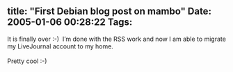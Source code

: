 title: "First Debian blog post on mambo"
Date: 2005-01-06 00:28:22
Tags: 
---
It is finally over :-)  I&#8217;m done with the RSS work and now I am able to migrate my LiveJournal account to my home.<br/><br/>
Pretty cool :-)<br/><br/><br/>
